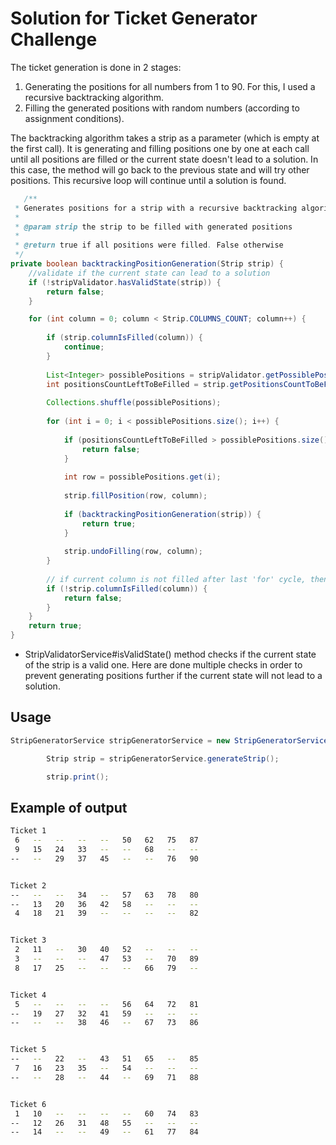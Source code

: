 # Solution for Ticket Generator Challenge

The ticket generation is done in 2 stages:
1. Generating the positions for all numbers from 1 to 90. For this, I used a recursive backtracking algorithm.
2. Filling the generated positions with random numbers (according to assignment conditions).

The backtracking algorithm takes a strip as a parameter (which is empty at the first call). It is generating and filling positions one by one at each call until all positions are filled or the current state doesn't lead to a solution. In this case, the method will go back to the previous state and will try other positions. This recursive loop will continue until a solution is found.

````java
   /**
 * Generates positions for a strip with a recursive backtracking algorithm
 *
 * @param strip the strip to be filled with generated positions
 *
 * @return true if all positions were filled. False otherwise
 */
private boolean backtrackingPositionGeneration(Strip strip) {
    //validate if the current state can lead to a solution
    if (!stripValidator.hasValidState(strip)) {
        return false;
    }

    for (int column = 0; column < Strip.COLUMNS_COUNT; column++) {
    
        if (strip.columnIsFilled(column)) {
            continue;
        }
    
        List<Integer> possiblePositions = stripValidator.getPossiblePositionsForColumn(strip, column);
        int positionsCountLeftToBeFilled = strip.getPositionsCountToBeFilledForColumn(column);
    
        Collections.shuffle(possiblePositions);
    
        for (int i = 0; i < possiblePositions.size(); i++) {
    
            if (positionsCountLeftToBeFilled > possiblePositions.size() - i) {
                return false;
            }
    
            int row = possiblePositions.get(i);
    
            strip.fillPosition(row, column);
    
            if (backtrackingPositionGeneration(strip)) {
                return true;
            }
    
            strip.undoFilling(row, column);
        }
    
        // if current column is not filled after last 'for' cycle, then we should go back to the last solution
        if (!strip.columnIsFilled(column)) {
            return false;
        }
    }
    return true;
}
````

- StripValidatorService#isValidState() method checks if the current state of the strip is a valid one. Here are done multiple checks in order to prevent generating positions further if the current state will not lead to a solution.


## Usage

```java
StripGeneratorService stripGeneratorService = new StripGeneratorService();

        Strip strip = stripGeneratorService.generateStrip();

        strip.print();
```

## Example of output

```bash
Ticket 1
 6   --   --   --   --   50   62   75   87   
 9   15   24   33   --   --   68   --   --   
--   --   29   37   45   --   --   76   90   


Ticket 2
--   --   --   34   --   57   63   78   80   
--   13   20   36   42   58   --   --   --   
 4   18   21   39   --   --   --   --   82   


Ticket 3
 2   11   --   30   40   52   --   --   --   
 3   --   --   --   47   53   --   70   89   
 8   17   25   --   --   --   66   79   --   


Ticket 4
 5   --   --   --   --   56   64   72   81   
--   19   27   32   41   59   --   --   --   
--   --   --   38   46   --   67   73   86   


Ticket 5
--   --   22   --   43   51   65   --   85   
 7   16   23   35   --   54   --   --   --   
--   --   28   --   44   --   69   71   88   


Ticket 6
 1   10   --   --   --   --   60   74   83   
--   12   26   31   48   55   --   --   --   
--   14   --   --   49   --   61   77   84   
```